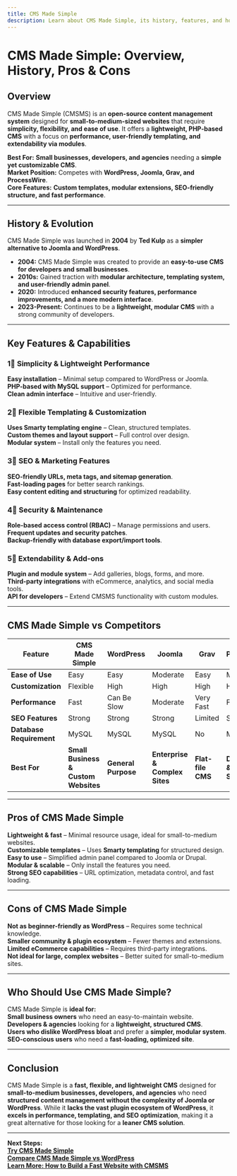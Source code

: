 ```yaml
---
title: CMS Made Simple  
description: Learn about CMS Made Simple, its history, features, and how it compares to other CMS platforms.  
---
```


# **CMS Made Simple: Overview, History, Pros & Cons**  

## **Overview**  
CMS Made Simple (CMSMS) is an **open-source content management system** designed for **small-to-medium-sized websites** that require **simplicity, flexibility, and ease of use**. It offers a **lightweight, PHP-based CMS** with a focus on **performance, user-friendly templating, and extendability via modules**.  

 **Best For:** **Small businesses, developers, and agencies** needing a **simple yet customizable CMS**.  
 **Market Position:** Competes with **WordPress, Joomla, Grav, and ProcessWire**.  
 **Core Features:** **Custom templates, modular extensions, SEO-friendly structure, and fast performance**.  

---

## **History & Evolution**  
CMS Made Simple was launched in **2004** by **Ted Kulp** as a **simpler alternative to Joomla and WordPress**.  

- **2004:** CMS Made Simple was created to provide an **easy-to-use CMS for developers and small businesses**.  
- **2010s:** Gained traction with **modular architecture, templating system, and user-friendly admin panel**.  
- **2020:** Introduced **enhanced security features, performance improvements, and a more modern interface**.  
- **2023-Present:** Continues to be a **lightweight, modular CMS** with a strong community of developers.  

---

## **Key Features & Capabilities**  

### **1⃣ Simplicity & Lightweight Performance**  
 **Easy installation** – Minimal setup compared to WordPress or Joomla.  
 **PHP-based with MySQL support** – Optimized for performance.  
 **Clean admin interface** – Intuitive and user-friendly.  

### **2⃣ Flexible Templating & Customization**  
 **Uses Smarty templating engine** – Clean, structured templates.  
 **Custom themes and layout support** – Full control over design.  
 **Modular system** – Install only the features you need.  

### **3⃣ SEO & Marketing Features**  
 **SEO-friendly URLs, meta tags, and sitemap generation**.  
 **Fast-loading pages** for better search rankings.  
 **Easy content editing and structuring** for optimized readability.  

### **4⃣ Security & Maintenance**  
 **Role-based access control (RBAC)** – Manage permissions and users.  
 **Frequent updates and security patches**.  
 **Backup-friendly with database export/import tools**.  

### **5⃣ Extendability & Add-ons**  
 **Plugin and module system** – Add galleries, blogs, forms, and more.  
 **Third-party integrations** with eCommerce, analytics, and social media tools.  
 **API for developers** – Extend CMSMS functionality with custom modules.  

---

## **CMS Made Simple vs Competitors**  

| Feature                  | CMS Made Simple | WordPress | Joomla     | Grav        | ProcessWire |
|--------------------------|----------------|-----------|------------|-------------|-------------|
| **Ease of Use**          |  Easy        |  Easy   |  Moderate |  Easy     |  Moderate |
| **Customization**        |  Flexible    |  High  |  High   |  High    |  High    |
| **Performance**          |  Fast        |  Can Be Slow |  Moderate |  Very Fast |  Fast |
| **SEO Features**         |  Strong      |  Strong |  Strong |  Limited  |  Strong |
| **Database Requirement** |  MySQL       |  MySQL  |  MySQL  |  No      |  MySQL  |
| **Best For**             | **Small Business & Custom Websites** | **General Purpose** | **Enterprise & Complex Sites** | **Flat-file CMS** | **Developers & Custom Solutions** |

---

## **Pros of CMS Made Simple**  
 **Lightweight & fast** – Minimal resource usage, ideal for small-to-medium websites.  
 **Customizable templates** – Uses **Smarty templating** for structured design.  
 **Easy to use** – Simplified admin panel compared to Joomla or Drupal.  
 **Modular & scalable** – Only install the features you need.  
 **Strong SEO capabilities** – URL optimization, metadata control, and fast loading.  

---

## **Cons of CMS Made Simple**  
 **Not as beginner-friendly as WordPress** – Requires some technical knowledge.  
 **Smaller community & plugin ecosystem** – Fewer themes and extensions.  
 **Limited eCommerce capabilities** – Requires third-party integrations.  
 **Not ideal for large, complex websites** – Better suited for small-to-medium sites.  

---

## **Who Should Use CMS Made Simple?**  
CMS Made Simple is **ideal for:**  
 **Small business owners** who need an easy-to-maintain website.  
 **Developers & agencies** looking for a **lightweight, structured CMS**.  
 **Users who dislike WordPress bloat** and prefer a **simpler, modular system**.  
 **SEO-conscious users** who need a **fast-loading, optimized site**.  

---

## **Conclusion**  
CMS Made Simple is a **fast, flexible, and lightweight CMS** designed for **small-to-medium businesses, developers, and agencies** who need **structured content management without the complexity of Joomla or WordPress**. While it **lacks the vast plugin ecosystem of WordPress**, it **excels in performance, templating, and SEO optimization**, making it a great alternative for those looking for a **leaner CMS solution**.  

---

 **Next Steps:**  
 **[Try CMS Made Simple](https://www.cmsmadesimple.org/)**  
 **[Compare CMS Made Simple vs WordPress](#)**  
 **[Learn More: How to Build a Fast Website with CMSMS](#)**  
